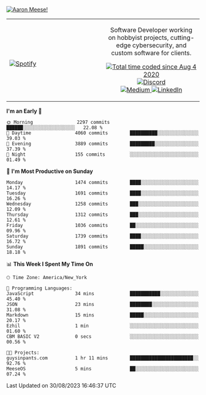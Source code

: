 [![Aaron Meese!](https://user-images.githubusercontent.com/17814535/88975338-a2aabf00-d27f-11ea-963f-8a19608716b4.png)](https://github.com/ajmeese7/readme-ascii "README ASCII")

<!-- Modified from project here: https://github.com/novatorem/novatorem -->
<table width="100%">
  <tr>
  <td width="50%">

&nbsp; <br> [![Spotify](https://ajmeese7.vercel.app/api/spotify)](https://open.spotify.com/user/ajmeese)

  </td>
  <td width="50%">
    <p align="center">
    Software Developer working on hobbyist projects, cutting-edge cybersecurity, and custom software for clients.
    </p>
    <p align="center">
      <a href="https://wakatime.com/@f726891d-3b02-46cd-9b60-e8c59f9e2b14">
        <img src="https://wakatime.com/badge/user/f726891d-3b02-46cd-9b60-e8c59f9e2b14.svg" alt="Total time coded since Aug 4 2020" title="WakaTime" />
      </a>
      <a href="http://link.aaronmeese.com/discord">
        <img src="https://img.shields.io/badge/discord-ajmeese7%234835-369?style=flat-square&logo=discord&logoColor=white&color=purple" alt="Discord" title="Discord">
      </a>
      <br />
      <a href="https://link.aaronmeese.com/medium">
        <img src="https://img.shields.io/badge/medium-ajmeese7-1DB954?style=flat-square&logo=medium&logoColor=white" alt="Medium" title="Medium">
      </a>
      <a href="https://link.aaronmeese.com/linkedin">
        <img src="https://img.shields.io/badge/linkedIn-aaronmeese-1DB954?style=flat-square&logo=linkedin&logoColor=white&color=blue" alt="LinkedIn" title="LinkedIn">
      </a>
    </p>
  </td>

</table>

[//]: <> (The `&nbsp;` is to have Aphelion take up more space)

<!--START_SECTION:waka-->
**I'm an Early 🐤** 

```text
🌞 Morning                2297 commits        ██████░░░░░░░░░░░░░░░░░░░   22.08 % 
🌆 Daytime                4060 commits        ██████████░░░░░░░░░░░░░░░   39.03 % 
🌃 Evening                3889 commits        █████████░░░░░░░░░░░░░░░░   37.39 % 
🌙 Night                  155 commits         ░░░░░░░░░░░░░░░░░░░░░░░░░   01.49 % 
```
📅 **I'm Most Productive on Sunday** 

```text
Monday                   1474 commits        ████░░░░░░░░░░░░░░░░░░░░░   14.17 % 
Tuesday                  1691 commits        ████░░░░░░░░░░░░░░░░░░░░░   16.26 % 
Wednesday                1258 commits        ███░░░░░░░░░░░░░░░░░░░░░░   12.09 % 
Thursday                 1312 commits        ███░░░░░░░░░░░░░░░░░░░░░░   12.61 % 
Friday                   1036 commits        ██░░░░░░░░░░░░░░░░░░░░░░░   09.96 % 
Saturday                 1739 commits        ████░░░░░░░░░░░░░░░░░░░░░   16.72 % 
Sunday                   1891 commits        █████░░░░░░░░░░░░░░░░░░░░   18.18 % 
```


📊 **This Week I Spent My Time On** 

```text
🕑︎ Time Zone: America/New_York

💬 Programming Languages: 
JavaScript               34 mins             ███████████░░░░░░░░░░░░░░   45.40 % 
JSON                     23 mins             ████████░░░░░░░░░░░░░░░░░   31.08 % 
Markdown                 15 mins             █████░░░░░░░░░░░░░░░░░░░░   20.17 % 
Ezhil                    1 min               ░░░░░░░░░░░░░░░░░░░░░░░░░   01.60 % 
CBM BASIC V2             0 secs              ░░░░░░░░░░░░░░░░░░░░░░░░░   00.56 % 

🐱‍💻 Projects: 
guysinpants.com          1 hr 11 mins        ███████████████████████░░   92.76 % 
MeeseOS                  5 mins              ██░░░░░░░░░░░░░░░░░░░░░░░   07.24 % 
```


 Last Updated on 30/08/2023 16:46:37 UTC
<!--END_SECTION:waka-->
